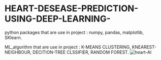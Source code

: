 # HEART-DESEASE-PREDICTION-USING-DEEP-LEARNING-

python packages that are use in project : numpy, pandas, matplotlib, SKlearn.

ML_algorithm that are use in project :  K-MEANS CLUSTERING, KNEAREST-NEIGHBOUR, DECITION-TREE CLSSIFIER, RANDOM FOREST. 
![heart-AI](https://user-images.githubusercontent.com/58718316/136317609-5f703783-3096-4eb4-af15-a0a469d7c9de.png)
